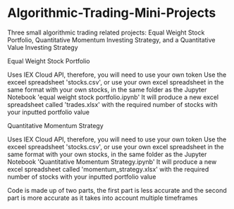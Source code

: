 # Algorithmic-Trading-Mini-Projects
Three small algorithmic trading related projects: Equal Weight Stock Portfolio, Quantitative Momentum Investing Strategy, and a Quantitative Value Investing Strategy



Equal Weight Stock Portfolio

Uses IEX Cloud API, therefore, you will need to use your own token
Use the exceel spreadsheet 'stocks.csv', or use your own excel spreadsheet in the same format with your own stocks, in the same folder as the Jupyter Notebook 'equal weight stock portfolio.ipynb'
It will produce a new excel spreadsheet called 'trades.xlsx' with the required number of stocks with your inputted portfolio value



Quantitative Momentum Strategy

Uses IEX Cloud API, therefore, you will need to use your own token
Use the exceel spreadsheet 'stocks.csv', or use your own excel spreadsheet in the same format with your own stocks, in the same folder as the Jupyter Notebook 'Quantitative Momentum Strategy.ipynb'
It will produce a new excel spreadsheet called 'momentum_strategy.xlsx' with the required number of stocks with your inputted portfolio value

Code is made up of two parts, the first part is less accurate and the second part is more accurate as it takes into account multiple timeframes
